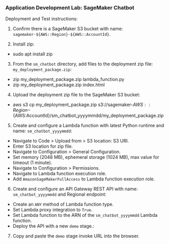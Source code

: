 ### Application Development Lab: SageMaker Chatbot

Deployment and Test instructions:

1. Confirm there is a SageMaker S3 bucket with name: `sagemaker-${AWS::Region}-${AWS::AccountId}`.

2. Install zip:
   
- sudo apt install zip
  
3. From the `sm_chatbot` directory, add files to the deployment zip file: `my_deployment_package.zip`:
   
- zip my_deployment_package.zip lambda_function.py
- zip my_deployment_package.zip index.html

4. Upload the deployment zip file to the SageMaker S3 bucket:

- aws s3 cp my_deployment_package.zip s3://sagemaker-${AWS::Region}-${AWS:AccountId}/sm_chatbot_yyyymmdd/my_deployment_package.zip

5. Create and configure a Lambda function with latest Python runtime and name: `sm_chatbot_yyyymmdd`:

- Navigate to Code > Upload from > S3 location: S3 URI.
- Enter S3 location for zip file.
- Navigate to Configuration > General Configuration.
- Set memory (2048 MB), ephemeral storage (1024 MB), max value for timeout (1 minute). 
- Navigate to Configuration > Permissions.
- Navigate to Lambda function execution role.
- Add `AmazonSageMakerFullAccess` to Lambda function execution role.

6. Create and configure an API Gateway REST API with name: `sm_chatbot_yyyymmdd` and Regional endpoint:

- Create an `ANY` method of Lambda function type.
- Set Lambda proxy integration to `True`.
- Set Lambda function to the ARN of the `sm_chatbot_yyyymmdd` Lambda function.
- Deploy the API with a new `demo` stage.:

7. Copy and paste the `demo` stage invoke URL into the browser.

